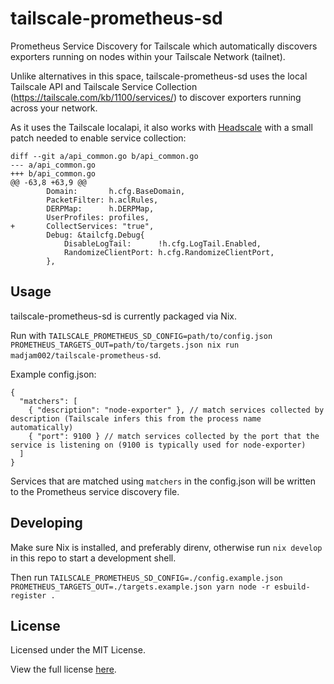 # tailscale-prometheus-sd

Prometheus Service Discovery for Tailscale which automatically discovers exporters running on nodes within your Tailscale Network (tailnet).

Unlike alternatives in this space, tailscale-prometheus-sd uses the local Tailscale API and Tailscale Service Collection (https://tailscale.com/kb/1100/services/) to discover exporters running across your network.

As it uses the Tailscale localapi, it also works with [Headscale](https://github.com/juanfont/headscale) with a small patch needed to enable service collection:

```
diff --git a/api_common.go b/api_common.go
--- a/api_common.go
+++ b/api_common.go
@@ -63,8 +63,9 @@
 		Domain:       h.cfg.BaseDomain,
 		PacketFilter: h.aclRules,
 		DERPMap:      h.DERPMap,
 		UserProfiles: profiles,
+		CollectServices: "true",
 		Debug: &tailcfg.Debug{
 			DisableLogTail:      !h.cfg.LogTail.Enabled,
 			RandomizeClientPort: h.cfg.RandomizeClientPort,
 		},

```

## Usage

tailscale-prometheus-sd is currently packaged via Nix.

Run with `TAILSCALE_PROMETHEUS_SD_CONFIG=path/to/config.json PROMETHEUS_TARGETS_OUT=path/to/targets.json nix run madjam002/tailscale-prometheus-sd`.

Example config.json:

```
{
  "matchers": [
    { "description": "node-exporter" }, // match services collected by description (Tailscale infers this from the process name automatically)
    { "port": 9100 } // match services collected by the port that the service is listening on (9100 is typically used for node-exporter)
  ]
}
```

Services that are matched using `matchers` in the config.json will be written to the Prometheus service discovery file.

## Developing

Make sure Nix is installed, and preferably direnv, otherwise run `nix develop` in this repo to start a development shell.

Then run `TAILSCALE_PROMETHEUS_SD_CONFIG=./config.example.json PROMETHEUS_TARGETS_OUT=./targets.example.json yarn node -r esbuild-register .`

## License

Licensed under the MIT License.

View the full license [here](/LICENSE).
